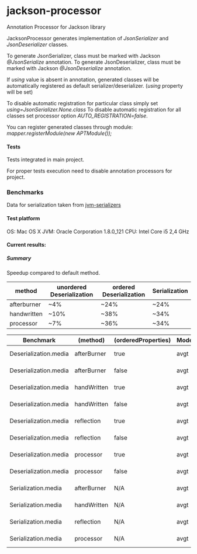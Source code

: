 # jackson-processor
Annotation Processor for Jackson library

JacksonProcessor generates implementation of _JsonSerializer_ and _JsonDeserializer_ classes.

To generate JsonSerializer, class must be marked with Jackson _@JsonSerialize_ annotation. 
To generate JsonDeserializer, class must be marked with Jackson _@JsonDeserialize_ annotation.

If _using_ value is absent in annotation, generated classes will be automatically registered as default 
serializer/deserializer. (_using_ property will be set)

To disable automatic registration for particular class simply set _using=JsonSerializer.None.class_
To disable automatic registration for all classes set processor option _AUTO_REGISTRATION=false_. 

You can register generated classes through module:
_mapper.registerModule(new APTModule());_


#### Tests
Tests integrated in main project. 

For proper tests execution need to disable annotation processors for project. 

### Benchmarks

Data for serialization taken from [jvm-serializers](https://github.com/eishay/jvm-serializers/wiki)

#### Test platform
OS: Mac OS X
JVM: Oracle Corporation 1.8.0_121
CPU: Intel Core i5 2,4 GHz

#### Current results:

##### Summary
Speedup compared to default method. 

method | unordered Deserialization | ordered Deserialization | Serialization
---|---|---|---
afterburner | ~4%  | ~24% |  ~24%
handwritten | ~10% | ~38% |  ~34%
processor   | ~7%  | ~36% |  ~34%

Benchmark             |   (method) | (orderedProperties) | Mode | Cnt   |  Score  |  Error | Units
---|---|---|---|---|---|---|---
Deserialization.media |  afterBurner |                 true |  avgt |   45 |  3258.910 | ± 40.761  | ns/op
Deserialization.media |  afterBurner |                false | avgt |   45 |  4115.280 | ± 78.264  | ns/op
Deserialization.media |  handWritten |                true |  avgt |   45 |  2657.641 | ± 27.735  | ns/op
Deserialization.media |  handWritten |               false | avgt |   45 |  3887.021 | ± 55.742  | ns/op
Deserialization.media |   reflection |                true |  avgt |   45 |  4290.085 | ± 43.724  | ns/op
Deserialization.media |   reflection |               false | avgt |   45 |  4270.587 | ± 42.514  | ns/op
Deserialization.media |    processor |                true |  avgt |   45 |  2764.893 | ± 31.379  | ns/op
Deserialization.media |    processor |               false | avgt |   45 |  4000.650 | ± 51.507  | ns/op
Serialization.media |    afterBurner |                  N/A |  avgt |   45 |  1968.629 | ± 24.605  | ns/op
Serialization.media |    handWritten |                 N/A |  avgt |   45 |  1711.002 | ± 34.012  | ns/op
Serialization.media |     reflection |                 N/A |  avgt |   45 |  2572.149 | ± 33.514  | ns/op
Serialization.media |      processor |                 N/A |  avgt |   45 |  1703.740 | ± 29.353  | ns/op
